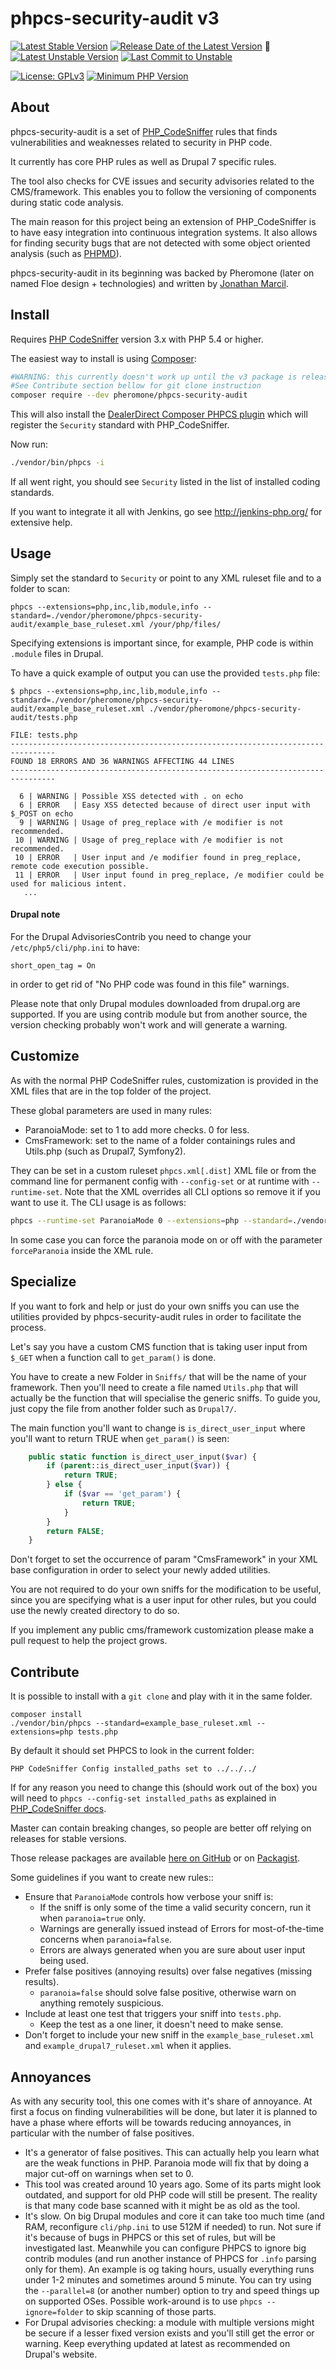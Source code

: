 phpcs-security-audit v3
=======================

<div aria-hidden="true">

[![Latest Stable Version](https://poser.pugx.org/pheromone/phpcs-security-audit/v/stable)](https://packagist.org/packages/pheromone/phpcs-security-audit)
[![Release Date of the Latest Version](https://img.shields.io/github/release-date/FloeDesignTechnologies/phpcs-security-audit.svg?maxAge=1800)](https://github.com/FloeDesignTechnologies/phpcs-security-audit/releases)
:construction:
[![Latest Unstable Version](https://img.shields.io/badge/unstable-dev--master-e68718.svg?maxAge=2419200)](https://packagist.org/packages/pheromone/phpcs-security-audit#dev-master)
[![Last Commit to Unstable](https://img.shields.io/github/last-commit/FloeDesignTechnologies/phpcs-security-audit/master.svg)](https://github.com/FloeDesignTechnologies/phpcs-security-audit/commits/master)

[![License: GPLv3](https://poser.pugx.org/pheromone/phpcs-security-audit/license)](https://github.com/FloeDesignTechnologies/phpcs-security-audit/blob/master/LICENSE)
[![Minimum PHP Version](https://img.shields.io/packagist/php-v/pheromone/phpcs-security-audit.svg?maxAge=3600)](https://packagist.org/packages/pheromone/phpcs-security-audit)

</div>

About
-----
phpcs-security-audit is a set of [PHP_CodeSniffer](https://github.com/squizlabs/PHP_CodeSniffer) rules that finds vulnerabilities and weaknesses related to security in PHP code.

It currently has core PHP rules as well as Drupal 7 specific rules.

The tool also checks for CVE issues and security advisories related to the CMS/framework. This enables you to follow the versioning of components during static code analysis.

The main reason for this project being an extension of PHP_CodeSniffer is to have easy integration into continuous integration systems. It also allows for finding security bugs that are not detected with some object oriented analysis (such as [PHPMD](http://phpmd.org/)).

phpcs-security-audit in its beginning was backed by Pheromone (later on named Floe design + technologies) and written by [Jonathan Marcil](https://twitter.com/jonathanmarcil).



Install
-------

Requires [PHP CodeSniffer](http://pear.php.net/package/PHP_CodeSniffer/) version 3.x with PHP 5.4 or higher.

The easiest way to install is using [Composer](https://getcomposer.org/):
```bash
#WARNING: this currently doesn't work up until the v3 package is released
#See Contribute section bellow for git clone instruction
composer require --dev pheromone/phpcs-security-audit
```

This will also install the [DealerDirect Composer PHPCS plugin](https://github.com/Dealerdirect/phpcodesniffer-composer-installer/) which will register the `Security` standard with PHP_CodeSniffer.

Now run:
```bash
./vendor/bin/phpcs -i
```

If all went right, you should see `Security` listed in the list of installed coding standards.

If you want to integrate it all with Jenkins, go see http://jenkins-php.org/ for extensive help.


Usage
-----

Simply set the standard to `Security` or point to any XML ruleset file and to a folder to scan:
```
phpcs --extensions=php,inc,lib,module,info --standard=./vendor/pheromone/phpcs-security-audit/example_base_ruleset.xml /your/php/files/
```

Specifying extensions is important since, for example, PHP code is within `.module` files in Drupal.

To have a quick example of output you can use the provided `tests.php` file:
```
$ phpcs --extensions=php,inc,lib,module,info --standard=./vendor/pheromone/phpcs-security-audit/example_base_ruleset.xml ./vendor/pheromone/phpcs-security-audit/tests.php

FILE: tests.php
--------------------------------------------------------------------------------
FOUND 18 ERRORS AND 36 WARNINGS AFFECTING 44 LINES
--------------------------------------------------------------------------------

  6 | WARNING | Possible XSS detected with . on echo
  6 | ERROR   | Easy XSS detected because of direct user input with $_POST on echo
  9 | WARNING | Usage of preg_replace with /e modifier is not recommended.
 10 | WARNING | Usage of preg_replace with /e modifier is not recommended.
 10 | ERROR   | User input and /e modifier found in preg_replace, remote code execution possible.
 11 | ERROR   | User input found in preg_replace, /e modifier could be used for malicious intent.
   ...
```

#### Drupal note

For the Drupal AdvisoriesContrib you need to change your `/etc/php5/cli/php.ini` to have:
```
short_open_tag = On
```
in order to get rid of "No PHP code was found in this file" warnings.

Please note that only Drupal modules downloaded from drupal.org are supported. If you are using contrib module but from another source, the version checking probably won't work and will generate a warning.


Customize
---------
As with the normal PHP CodeSniffer rules, customization is provided in the XML files that are in the top folder of the project.

These global parameters are used in many rules:
* ParanoiaMode: set to 1 to add more checks. 0 for less.
* CmsFramework: set to the name of a folder containings rules and Utils.php (such as Drupal7, Symfony2).

They can be set in a custom ruleset `phpcs.xml[.dist]` XML file or from the command line for permanent config with `--config-set` or at runtime with `--runtime-set`. Note that the XML overrides all CLI options so remove it if you want to use it. The CLI usage is as follows:
```bash
phpcs --runtime-set ParanoiaMode 0 --extensions=php --standard=./vendor/pheromone/phpcs-security-audit/example_base_ruleset.xml tests.php
```

In some case you can force the paranoia mode on or off with the parameter `forceParanoia` inside the XML rule.


Specialize
----------

If you want to fork and help or just do your own sniffs you can use the utilities provided by phpcs-security-audit rules in order to facilitate the process.

Let's say you have a custom CMS function that is taking user input from `$_GET` when a function call to `get_param()` is done.

You have to create a new Folder in `Sniffs/` that will be the name of your framework. Then you'll need
to create a file named `Utils.php` that will actually be the function that will specialise the generic sniffs. To guide you, just copy the file from another folder such as `Drupal7/`.

The main function you'll want to change is `is_direct_user_input` where you'll want to return TRUE when `get_param()` is seen:
```php
	public static function is_direct_user_input($var) {
		if (parent::is_direct_user_input($var)) {
			return TRUE;
		} else {
			if ($var == 'get_param') {
				return TRUE;
			}
		}
		return FALSE;
	}
```

Don't forget to set the occurrence of param "CmsFramework" in your XML base configuration in order to select your newly added utilities.

You are not required to do your own sniffs for the modification to be useful, since you are specifying what is a user input for other rules, but you could use the newly created directory to do so.

If you implement any public cms/framework customization please make a pull request to help the project grows.


Contribute
----------
It is possible to install with a `git clone` and play with it in the same folder.
```
composer install
./vendor/bin/phpcs --standard=example_base_ruleset.xml --extensions=php tests.php
```

By default it should set PHPCS to look in the current folder:
```
PHP CodeSniffer Config installed_paths set to ../../../
```

If for any reason you need to change this (should work out of the box) you will need to `phpcs --config-set installed_paths` as explained in [PHP_CodeSniffer docs](https://github.com/squizlabs/PHP_CodeSniffer/wiki/Configuration-Options#setting-the-installed-standard-paths).

Master can contain breaking changes, so people are better off relying on releases for stable versions.

Those release packages are available [here on GitHub](releases) or on [Packagist](https://packagist.org/packages/pheromone/phpcs-security-audit).

Some guidelines if you want to create new rules::
* Ensure that `ParanoiaMode` controls how verbose your sniff is:
	* If the sniff is only some of the time a valid security concern, run it when `paranoia=true` only.
	* Warnings are generally issued instead of Errors for most-of-the-time concerns when `paranoia=false`.
	* Errors are always generated when you are sure about user input being used.
* Prefer false positives (annoying results) over false negatives (missing results).
	* `paranoia=false` should solve false positive, otherwise warn on anything remotely suspicious.
* Include at least one test that triggers your sniff into `tests.php`.
	* Keep the test as a one liner, it doesn't need to make sense.
* Don't forget to include your new sniff in the `example_base_ruleset.xml` and `example_drupal7_ruleset.xml` when it applies.


Annoyances
----------

As with any security tool, this one comes with it's share of annoyance. At first a focus on finding vulnerabilities will be done, but later it is planned to have a phase where efforts will be towards reducing annoyances, in particular with the number of false positives.

* It's a generator of false positives. This can actually help you learn what are the weak functions in PHP. Paranoia mode will fix that by doing a major cut-off on warnings when set to 0.
* This tool was created around 10 years ago. Some of its parts might look outdated, and support for old PHP code will still be present. The reality is that many code base scanned with it might be as old as the tool.
* It's slow. On big Drupal modules and core it can take too much time (and RAM, reconfigure `cli/php.ini` to use 512M if needed) to run. Not sure if it's because of bugs in PHPCS or this set of rules, but will be investigated last. Meanwhile you can configure PHPCS to ignore big contrib modules (and run another instance of PHPCS for `.info` parsing only for them). An example is og taking hours, usually everything runs under 1-2 minutes and sometimes around 5 minute. You can try using the `--parallel=8` (or another number) option to try and speed things up on supported OSes. Possible work-around is to use `phpcs --ignore=folder` to skip scanning of those parts.
* For Drupal advisories checking: a module with multiple versions might be secure if a lesser fixed version exists and you'll still get the error or warning. Keep everything updated at latest as recommended on Drupal's website.



